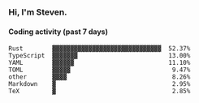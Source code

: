 ### Hi, I'm Steven.

#### Coding activity (past 7 days)
```
Rust        ▓▓▓▓▓▓▓▓▓▓▓▓▓▓▓▓▓▓▓▓▓▓▓▓▓▓▓▓▓▓  52.37%
TypeScript  ▓▓▓▓▓▓▓                         13.00%
YAML        ▓▓▓▓▓▓                          11.10%
TOML        ▓▓▓▓▓                            9.47%
other       ▓▓▓▓                             8.26%
Markdown    ▓                                2.95%
TeX         ▓                                2.85%
```
